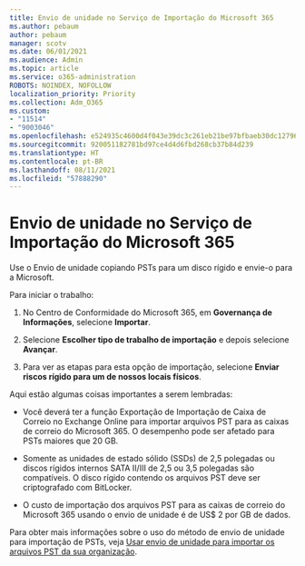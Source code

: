 ```yaml
---
title: Envio de unidade no Serviço de Importação do Microsoft 365
ms.author: pebaum
author: pebaum
manager: scotv
ms.date: 06/01/2021
ms.audience: Admin
ms.topic: article
ms.service: o365-administration
ROBOTS: NOINDEX, NOFOLLOW
localization_priority: Priority
ms.collection: Adm_O365
ms.custom:
- "11514"
- "9003046"
ms.openlocfilehash: e524935c4600d4f043e39dc3c261eb21be97bfbaeb30dc1279676e2d5578ba4b
ms.sourcegitcommit: 920051182781bd97ce4d4d6fbd268cb37b84d239
ms.translationtype: HT
ms.contentlocale: pt-BR
ms.lasthandoff: 08/11/2021
ms.locfileid: "57888290"
---
```

# <a name="drive-shipping-in-the-microsoft-365-import-service"></a>Envio de unidade no Serviço de Importação do Microsoft 365

Use o Envio de unidade copiando PSTs para um disco rígido e envie-o para a Microsoft.

Para iniciar o trabalho:

1. No Centro de Conformidade do Microsoft 365, em **Governança de Informações**, selecione **Importar**.

1. Selecione **Escolher tipo de trabalho de importação** e depois selecione **Avançar**.

1. Para ver as etapas para esta opção de importação, selecione **Enviar riscos rígido para um de nossos locais físicos**.

Aqui estão algumas coisas importantes a serem lembradas:

- Você deverá ter a função Exportação de Importação de Caixa de Correio no Exchange Online para importar arquivos PST para as caixas de correio do Microsoft 365. O desempenho pode ser afetado para PSTs maiores que 20 GB.

- Somente as unidades de estado sólido (SSDs) de 2,5 polegadas ou discos rígidos internos SATA II/III de 2,5 ou 3,5 polegadas são compatíveis.
O disco rígido contendo os arquivos PST deve ser criptografado com BitLocker.

- O custo de importação dos arquivos PST para as caixas de correio do Microsoft 365 usando o envio de unidade é de US$ 2 por GB de dados.

Para obter mais informações sobre o uso do método de envio de unidade para importação de PSTs, veja [Usar envio de unidade para importar os arquivos PST da sua organização](https://docs.microsoft.com/microsoft-365/compliance/use-drive-shipping-to-import-pst-files-to-office-365).